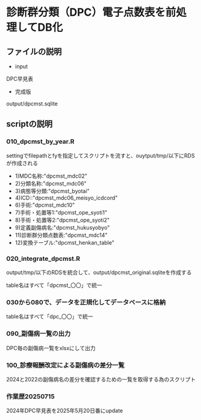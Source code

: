 # 診断群分類（DPC）電子点数表を前処理してDB化

## ファイルの説明

- input

DPC早見表

- 完成版

output/dpcmst.sqlite

## scriptの説明

### 010_dpcmst_by_year.R

settingでfilepathとfyを指定してスクリプトを流すと、ouytput/tmp/以下にRDSが作成される

- 1)MDC名称:"dpcmst_mdc02"
- 2)分類名称:"dpcmst_mdc06"
- 3)病態等分類:"dpcmst_byotai"
- 4)ICD::"dpcmst_mdc06_meisyo_icdcord"
- 6)手術:"dpcmst_mdc10"
- 7)手術・処置等1:"dpcmst_ope_syoti1"
- 8)手術・処置等2:"dpcmst_ope_syoti2"
- 9)定義副傷病名:"dpcmst_hukusyobyo"
- 11)診断群分類点数表:"dpcmst_mdc14"
- 12)変換テーブル:"dpcmst_henkan_table"

### 020_integrate_dpcmst.R

output/tmp/以下のRDSを統合して、output/dpcmst_original.sqliteを作成する

table名はすべて「dpcmst_〇〇」で統一

### 030から080で、データを正規化してデータベースに格納

table名はすべて「dpc_〇〇」で統一

### 090_副傷病一覧の出力

DPC毎の副傷病一覧をxlsxにして出力


### 100_診療報酬改定による副傷病の差分一覧

2024と2022の副傷病名の差分を確認するための一覧を取得する為のスクリプト

### 作業歴20250715

2024年DPC早見表を2025年5月20日番にupdate
